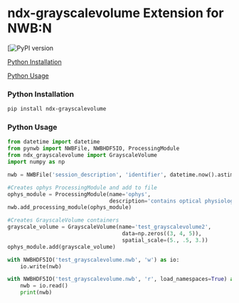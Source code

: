 # ndx-grayscalevolume Extension for NWB:N

[![PyPI version]()

[Python Installation](#python-installation)

[Python Usage](#python-usage)

### Python Installation
```bash
pip install ndx-grayscalevolume
```

### Python Usage

```python
from datetime import datetime
from pynwb import NWBFile, NWBHDF5IO, ProcessingModule
from ndx_grayscalevolume import GrayscaleVolume
import numpy as np

nwb = NWBFile('session_description', 'identifier', datetime.now().astimezone())

#Creates ophys ProcessingModule and add to file
ophys_module = ProcessingModule(name='ophys',
                                description='contains optical physiology processed data.')
nwb.add_processing_module(ophys_module)

#Creates GrayscaleVolume containers
grayscale_volume = GrayscaleVolume(name='test_grayscalevolume2',
                                    data=np.zeros((3, 4, 5)),
                                    spatial_scale=(5., .5, 3.))
ophys_module.add(grayscale_volume)

with NWBHDF5IO('test_grayscalevolume.nwb', 'w') as io:
    io.write(nwb)

with NWBHDF5IO('test_grayscalevolume.nwb', 'r', load_namespaces=True) as io:
    nwb = io.read()
    print(nwb)

```
